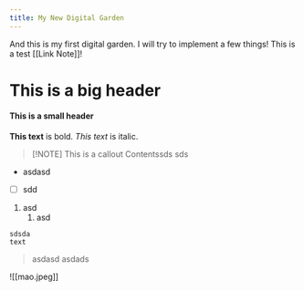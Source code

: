 ```yaml
---
title: My New Digital Garden
---
```

And this is my first digital garden. I will try to implement a few things! This is a test [[Link Note]]!

# This is a big header

#### This is a small header

**This text** is bold.
*This text* is italic.


> [!NOTE] This is a callout
> Contentssds
> sds

- asdasd
- [ ] sdd
1. asd
	1. asd

```
sdsda
text
```

>asdasd
>asdads


![[mao.jpeg]]
